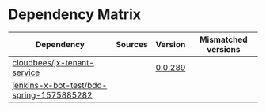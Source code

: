 # Dependency Matrix

Dependency | Sources | Version | Mismatched versions
---------- | ------- | ------- | -------------------
[cloudbees/jx-tenant-service](https://github.com/cloudbees/jx-tenant-service) |  | [0.0.289](https://github.com/cloudbees/jx-tenant-service/releases/tag/v0.0.289) | 
[jenkins-x-bot-test/bdd-spring-1575885282](https://github.com/jenkins-x-bot-test/bdd-spring-1575885282.git) |  | []() | 
